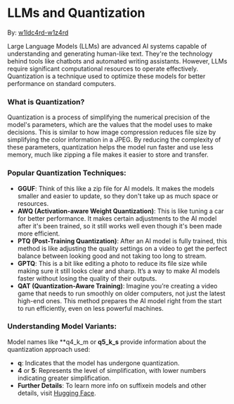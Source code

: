 # LLMs and Quantization

By: [w1ldc4rd-w1z4rd](https://github.com/w1ldc4rd-w1z4rd)

Large Language Models (LLMs) are advanced AI systems capable of understanding and generating human-like text. They're the technology behind tools like chatbots and automated writing assistants. However, LLMs require significant computational resources to operate effectively. Quantization is a technique used to optimize these models for better performance on standard computers.

### What is Quantization?

Quantization is a process of simplifying the numerical precision of the model's parameters, which are the values that the model uses to make decisions. This is similar to how image compression reduces file size by simplifying the color information in a JPEG. By reducing the complexity of these parameters, quantization helps the model run faster and use less memory, much like zipping a file makes it easier to store and transfer.

### Popular Quantization Techniques:

- **GGUF**: Think of this like a zip file for AI models. It makes the models smaller and easier to update, so they don't take up as much space or resources.
- **AWQ (Activation-aware Weight Quantization)**: This is like tuning a car for better performance. It makes certain adjustments to the AI model after it's been trained, so it still works well even though it's been made more efficient.
- **PTQ (Post-Training Quantization)**: After an AI model is fully trained, this method is like adjusting the quality settings on a video to get the perfect balance between looking good and not taking too long to stream.
- **GPTQ**: This is a bit like editing a photo to reduce its file size while making sure it still looks clear and sharp. It’s a way to make AI models faster without losing the quality of their outputs.
- **QAT (Quantization-Aware Training)**: Imagine you’re creating a video game that needs to run smoothly on older computers, not just the latest high-end ones. This method prepares the AI model right from the start to run efficiently, even on less powerful machines.

### Understanding Model Variants:

Model names like **q4_k_m or **q5_k_s** provide information about the quantization approach used:

- **q**: Indicates that the model has undergone quantization.
- **4** or **5**: Represents the level of simplification, with lower numbers indicating greater simplification.
- **Further Details**: To learn more info on suffixein models and other details, visit [Hugging Face](https://huggingface.co/).
